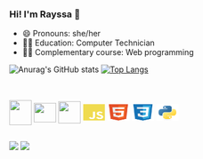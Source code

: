 ### Hi! I'm Rayssa 👋

- 😄 Pronouns: she/her
- 👩‍🎓 Education: Computer Technician
- 👩‍💻 Complementary course: Web programming

![Anurag's GitHub stats](https://github-readme-stats.vercel.app/api?username=rayssapereira03&show_icons=true&theme=radical)
[![Top Langs](https://github-readme-stats.vercel.app/api/top-langs/?username=rayssapereira03&layout=compact&theme=radical)](https://github.com/anuraghazra/github-readme-stats)
##
<div style="display: inline_block"><br>
  
  <img align="center"  height="45" width="40" src="https://cdn.jsdelivr.net/gh/devicons/devicon/icons/java/java-original.svg" />
  <img align="center"  height="35" width="40" src="https://cdn.jsdelivr.net/gh/devicons/devicon/icons/django/django-plain.svg" />
  <img align="center"  height="40" width="40" src="https://cdn.jsdelivr.net/gh/devicons/devicon/icons/bootstrap/bootstrap-original.svg" />
  <img align="center"  height="30" width="40" src="https://raw.githubusercontent.com/devicons/devicon/master/icons/javascript/javascript-plain.svg">
  <img align="center"  height="30" width="40" src="https://raw.githubusercontent.com/devicons/devicon/master/icons/html5/html5-original.svg">
  <img align="center"  height="30" width="40" src="https://raw.githubusercontent.com/devicons/devicon/master/icons/css3/css3-original.svg">
  <img align="center"  height="30" width="40" src="https://raw.githubusercontent.com/devicons/devicon/master/icons/python/python-original.svg">
</div>

##

<div>
  <a href = "rayssapereiradasilvaa@gmail.com"><img src="https://img.shields.io/badge/-Gmail-%23333?style=for-the-badge&logo=gmail&logoColor=white" target="_blank"></a>
  <a href="www.linkedin.com/in/rayssapereira3" target="_blank"><img src="https://img.shields.io/badge/-LinkedIn-%230077B5?style=for-the-badge&logo=linkedin&logoColor=white" target="_blank"></a> 
  
</div>
